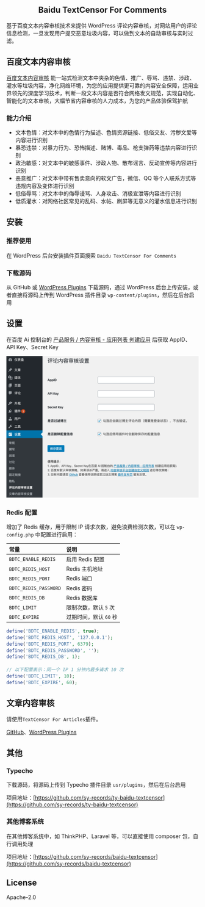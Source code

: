 <h2 align="center">Baidu TextCensor For Comments</h2>

基于百度文本内容审核技术来提供 WordPress 评论内容审核，对网站用户的评论信息检测，一旦发现用户提交恶意垃圾内容，可以做到文本的自动审核与实时过滤。

## 百度文本内容审核

[百度文本内容审核](https://ai.baidu.com/tech/textcensoring) 能一站式检测文本中夹杂的色情、推广、辱骂、违禁、涉政、灌水等垃圾内容，净化网络环境，为您的应用提供更可靠的内容安全保障，运用业界领先的深度学习技术，判断一段文本内容是否符合网络发文规范，实现自动化、智能化的文本审核，大幅节省内容审核的人力成本，为您的产品体验保驾护航

### 能力介绍

- 文本色情：对文本中的色情行为描述、色情资源链接、低俗交友、污秽文爱等内容进行识别
- 暴恐违禁：对暴力行为、恐怖描述、赌博、毒品、枪支弹药等违禁内容进行识别
- 政治敏感：对文本中的敏感事件、涉政人物、散布谣言、反动宣传等内容进行识别
- 恶意推广：对文本中带有售卖意向的软文广告，微信、QQ 等个人联系方式等违规内容及变体进行识别
- 低俗辱骂：对文本中的侮辱谩骂、人身攻击、消极宣泄等内容进行识别
- 低质灌水：对网络社区常见的乱码、水帖、刷屏等无意义的灌水信息进行识别

## 安装

### 推荐使用

在 WordPress 后台安装插件页面搜索 `Baidu TextCensor For Comments`

### 下载源码

从 GitHub 或 [WordPress Plugins](https://wordpress.org/plugins/baidu-textcensor/) 下载源码，通过 WordPress 后台上传安装，或者直接将源码上传到 WordPress 插件目录 `wp-content/plugins`，然后在后台启用

## 设置

在百度 Ai 控制台的 [产品服务 / 内容审核 - 应用列表 创建应用](https://console.bce.baidu.com/ai/?fromai=1#/ai/antiporn/app/list) 后获取 AppID、API Key、Secret Key

![](.wordpress-org/screenshot-1.png)

### Redis 配置

增加了 Redis 缓存，用于限制 IP 请求次数，避免浪费检测次数，可以在 `wp-config.php` 中配置进行启用：

| 常量                  | 说明             |
| :-------------------- |:---------------|
| `BDTC_ENABLE_REDIS`   | 启用 Redis 配置    |
| `BDTC_REDIS_HOST`     | Redis 主机地址     |
| `BDTC_REDIS_PORT`     | Redis 端口       |
| `BDTC_REDIS_PASSWORD` | Redis 密码       |
| `BDTC_REDIS_DB`       | Redis 数据库      |
| `BDTC_LIMIT`          | 限制次数，默认 `5` 次  |
| `BDTC_EXPIRE`         | 过期时间，默认 `60` 秒 |

```php
define('BDTC_ENABLE_REDIS', true);
define('BDTC_REDIS_HOST', '127.0.0.1');
define('BDTC_REDIS_PORT', 6379);
define('BDTC_REDIS_PASSWORD', '');
define('BDTC_REDIS_DB', 1);

// 以下配置表示：同一个 IP 1 分钟内最多请求 10 次
define('BDTC_LIMIT', 10);
define('BDTC_EXPIRE', 60);
```

## 文章内容审核

请使用`TextCensor For Articles`插件。

[GitHub](https://github.com/sy-records/textcensor-for-articles)、[WordPress Plugins](https://wordpress.org/plugins/textcensor-for-articles)

## 其他

### Typecho

下载源码，将源码上传到 Typecho 插件目录 `usr/plugins`，然后在后台启用

项目地址：[https://github.com/sy-records/ty-baidu-textcensor](https://github.com/sy-records/ty-baidu-textcensor)

### 其他博客系统

在其他博客系统中，如 ThinkPHP、Laravel 等，可以直接使用 composer 包，自行调用处理

项目地址：[https://github.com/sy-records/baidu-textcensor](https://github.com/sy-records/baidu-textcensor)

## License

Apache-2.0
